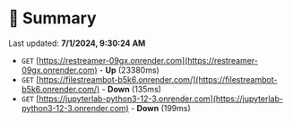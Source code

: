 # 📖 Summary
Last updated: **7/1/2024, 9:30:24 AM**

- `GET` [https://restreamer-09gx.onrender.com](https://restreamer-09gx.onrender.com) - **Up** (23380ms)
- `GET` [https://filestreambot-b5k6.onrender.com/](https://filestreambot-b5k6.onrender.com/) - **Down** (135ms)
- `GET` [https://jupyterlab-python3-12-3.onrender.com](https://jupyterlab-python3-12-3.onrender.com) - **Down** (199ms)
